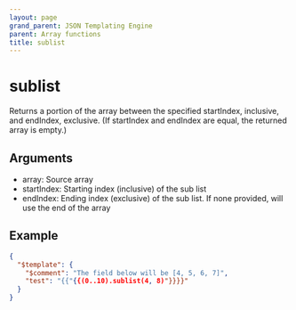 ```yaml
---
layout: page
grand_parent: JSON Templating Engine
parent: Array functions
title: sublist
---
```


# sublist

Returns a portion of the array between the specified startIndex, inclusive, and endIndex, exclusive. (If startIndex and endIndex are equal, the returned array is empty.)


## Arguments

 - array: Source array
 - startIndex: Starting index (inclusive) of the sub list
 - endIndex: Ending index (exclusive) of the sub list. If none provided, will use the end of the array

## Example

```json
{
  "$template": {
    "$comment": "The field below will be [4, 5, 6, 7]",
    "test": "{{"{{(0..10).sublist(4, 8)"}}}}"
  }
}
```
